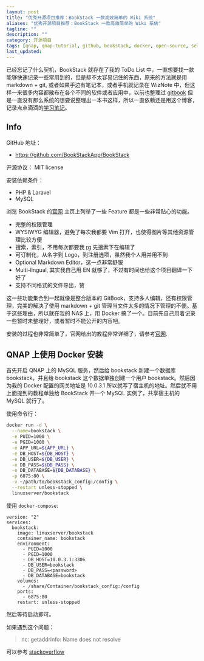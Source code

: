 ```yaml
---
layout: post
title: "优秀开源项目推荐：BookStack 一款高效简单的 Wiki 系统"
aliases: "优秀开源项目推荐：BookStack 一款高效简单的 Wiki 系统"
tagline: ""
description: ""
category: 开源项目
tags: [qnap, qnap-tutorial, github, bookstack, docker, open-source, self-host, wiki, ]
last_updated:
---
```


已经忘记了什么契机，BookStack 就存在了我的 ToDo List 中，一直想要找一款能够快速记录一些常用到的，但是却不太容易记住的东西，原来的方法就是用 markdown + git, 或者如果手边有笔记本，或者手机就记录在 WizNote 中，但这样一来很多内容都散布在各个不同的软件或者应用中，以前也整理过 [gitbook](https://einverne.github.io/gitbook-tutorial/) 但是一直没有那么系统的想要说整理出一本书这样，所以一直依赖还是用这个博客，记录点点滴滴的[学习笔记](/categories.html#学习笔记)。

## Info

GitHub 地址：

- <https://github.com/BookStackApp/BookStack>

开源协议： MIT license

安装依赖条件：

- PHP & Laravel
- MySQL

浏览 BookStack 的[官网](https://www.bookstackapp.com/) 主页上列举了一些 Feature 都是一些非常贴心的功能。

- 完整的权限管理
- WYSIWYG 编辑器，避免了每次我都要 Vim 打开，也使得图片等其他资源管理比较方便
- 搜索，索引，不用每次都要我 [rg](/post/2019/09/ripgrep-recursively-searches-directories-using-regex-pattern.html) 先搜索下在编辑了
- 可订制化，从名字到 Logo，到注册选项，虽然我个人用并用不到
- Optional Markdown Editor，这一点非常舒服
- Multi-lingual, 其实我自己用 EN 就够了，不过有时间也给这个项目翻译一下好了
- 支持不同格式的文件导出，赞

这一些功能集合到一起就像是整合版本的 GitBook，支持多人编辑，还有权限管理，完美的解决了使用 markdown + git 管理当文件太多的情况下管理的不便。基于这些理由，所以就在我的 NAS 上，用 Docker 搞了一个。目前先自己用着记录一些暂时未整理好，或者暂时不能公开的内容吧。

安装的过程也非常简单了，官网给出的教程非常详细了，请参考[官网](https://www.bookstackapp.com/docs/admin/installation/).

## QNAP 上使用 Docker 安装
首先开启 QNAP 上的 MySQL 服务，然后给 bookstack 新建一个数据库 bookstack，并且给 bookstack 这个数据单独创建一个用户 bookstack。然后因为我的 Docker 配置的网关地址是 10.0.3.1 所以就写了宿主机的地址。然后就不用上面提到的教程单独给 BookStack 开一个 MySQL 实例了，共享宿主机的 MySQL 就行了。

使用命令行：

```bash
docker run -d \
  --name=bookstack \
  -e PUID=1000 \
  -e PGID=1000 \
  -e APP_URL=${APP_URL} \
  -e DB_HOST=${DB_HOST} \
  -e DB_USER=${DB_USER} \
  -e DB_PASS=${DB_PASS} \
  -e DB_DATABASE=${DB_DATABASE} \
  -p 6875:80 \
  -v ~/path/to/bookstack_config:/config \
  --restart unless-stopped \
  linuxserver/bookstack
```

使用 `docker-compose`:


	version: "2"
	services:
	  bookstack:
		image: linuxserver/bookstack
		container_name: bookstack
		environment:
		  - PUID=1000
		  - PGID=1000
		  - DB_HOST=10.0.3.1:3306
		  - DB_USER=bookstack
		  - DB_PASS=<password>
		  - DB_DATABASE=bookstack
		volumes:
		  - /share/Container/bookstack_config:/config
		ports:
		  - 6875:80
		restart: unless-stopped

然后等待启动即可。

如果遇到这个问题：

> nc: getaddrinfo: Name does not resolve

可以参考 [stackoverflow](https://stackoverflow.com/questions/54433522/docker-compose-and-postgres-name-does-not-resolve)


